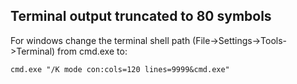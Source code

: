 ## Terminal output truncated to 80 symbols

For windows change the terminal shell path (File->Settings->Tools->Terminal) from cmd.exe to:

`cmd.exe "/K mode con:cols=120 lines=9999&cmd.exe"`

